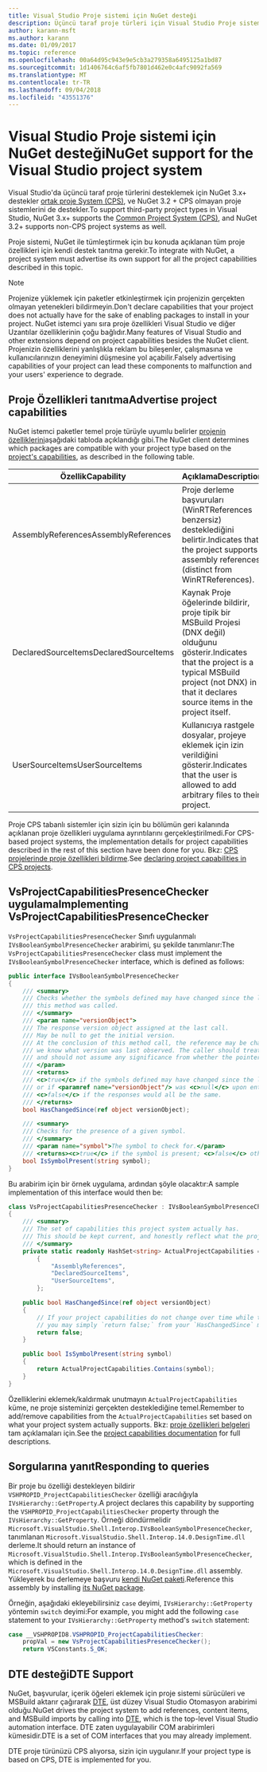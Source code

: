 ```yaml
---
title: Visual Studio Proje sistemi için NuGet desteği
description: Üçüncü taraf proje türleri için Visual Studio Proje sistemi NuGet tümleştirilmesi.
author: karann-msft
ms.author: karann
ms.date: 01/09/2017
ms.topic: reference
ms.openlocfilehash: 00a64d95c943e9e5cb3a279358a6495125a1bd87
ms.sourcegitcommit: 1d1406764c6af5fb7801d462e0c4afc9092fa569
ms.translationtype: MT
ms.contentlocale: tr-TR
ms.lasthandoff: 09/04/2018
ms.locfileid: "43551376"
---
```

# <a name="nuget-support-for-the-visual-studio-project-system"></a><span data-ttu-id="9710d-103">Visual Studio Proje sistemi için NuGet desteği</span><span class="sxs-lookup"><span data-stu-id="9710d-103">NuGet support for the Visual Studio project system</span></span>

<span data-ttu-id="9710d-104">Visual Studio'da üçüncü taraf proje türlerini desteklemek için NuGet 3.x+ destekler [ortak proje System (CPS)](https://github.com/Microsoft/VSProjectSystem/blob/master/doc/overview/intro.md), ve NuGet 3.2 + CPS olmayan proje sistemlerini de destekler.</span><span class="sxs-lookup"><span data-stu-id="9710d-104">To support third-party project types in Visual Studio, NuGet 3.x+ supports the [Common Project System (CPS)](https://github.com/Microsoft/VSProjectSystem/blob/master/doc/overview/intro.md), and NuGet 3.2+ supports non-CPS project systems as well.</span></span>

<span data-ttu-id="9710d-105">Proje sistemi, NuGet ile tümleştirmek için bu konuda açıklanan tüm proje özellikleri için kendi destek tanıtma gerekir.</span><span class="sxs-lookup"><span data-stu-id="9710d-105">To integrate with NuGet, a project system must advertise its own support for all the project capabilities described in this topic.</span></span>

> [!Note]
> <span data-ttu-id="9710d-106">Projenize yüklemek için paketler etkinleştirmek için projenizin gerçekten olmayan yetenekleri bildirmeyin.</span><span class="sxs-lookup"><span data-stu-id="9710d-106">Don't declare capabilities that your project does not actually have for the sake of enabling packages to install in your project.</span></span> <span data-ttu-id="9710d-107">NuGet istemci yanı sıra proje özellikleri Visual Studio ve diğer Uzantılar özelliklerinin çoğu bağlıdır.</span><span class="sxs-lookup"><span data-stu-id="9710d-107">Many features of Visual Studio and other extensions depend on project capabilities besides the NuGet client.</span></span> <span data-ttu-id="9710d-108">Projenizin özelliklerini yanlışlıkla reklam bu bileşenler, çalışmasına ve kullanıcılarınızın deneyimini düşmesine yol açabilir.</span><span class="sxs-lookup"><span data-stu-id="9710d-108">Falsely advertising capabilities of your project can lead these components to malfunction and your users' experience to degrade.</span></span>

## <a name="advertise-project-capabilities"></a><span data-ttu-id="9710d-109">Proje Özellikleri tanıtma</span><span class="sxs-lookup"><span data-stu-id="9710d-109">Advertise project capabilities</span></span>

<span data-ttu-id="9710d-110">NuGet istemci paketler temel proje türüyle uyumlu belirler [projenin özelliklerini](https://github.com/Microsoft/VSProjectSystem/blob/master/doc/overview/about_project_capabilities.md)aşağıdaki tabloda açıklandığı gibi.</span><span class="sxs-lookup"><span data-stu-id="9710d-110">The NuGet client determines which packages are compatible with your project type based on the [project's capabilities](https://github.com/Microsoft/VSProjectSystem/blob/master/doc/overview/about_project_capabilities.md), as described in the following table.</span></span>

| <span data-ttu-id="9710d-111">Özellik</span><span class="sxs-lookup"><span data-stu-id="9710d-111">Capability</span></span> | <span data-ttu-id="9710d-112">Açıklama</span><span class="sxs-lookup"><span data-stu-id="9710d-112">Description</span></span> |
| --- | --- |
| <span data-ttu-id="9710d-113">AssemblyReferences</span><span class="sxs-lookup"><span data-stu-id="9710d-113">AssemblyReferences</span></span> | <span data-ttu-id="9710d-114">Proje derleme başvuruları (WinRTReferences benzersiz) desteklediğini belirtir.</span><span class="sxs-lookup"><span data-stu-id="9710d-114">Indicates that the project supports assembly references (distinct from WinRTReferences).</span></span> |
| <span data-ttu-id="9710d-115">DeclaredSourceItems</span><span class="sxs-lookup"><span data-stu-id="9710d-115">DeclaredSourceItems</span></span> | <span data-ttu-id="9710d-116">Kaynak Proje öğelerinde bildirir, proje tipik bir MSBuild Projesi (DNX değil) olduğunu gösterir.</span><span class="sxs-lookup"><span data-stu-id="9710d-116">Indicates that the project is a typical MSBuild project (not DNX) in that it declares source items in the project itself.</span></span> |
| <span data-ttu-id="9710d-117">UserSourceItems</span><span class="sxs-lookup"><span data-stu-id="9710d-117">UserSourceItems</span></span>|<span data-ttu-id="9710d-118">Kullanıcıya rastgele dosyalar, projeye eklemek için izin verildiğini gösterir.</span><span class="sxs-lookup"><span data-stu-id="9710d-118">Indicates that the user is allowed to add arbitrary files to their project.</span></span> |

<span data-ttu-id="9710d-119">Proje CPS tabanlı sistemler için sizin için bu bölümün geri kalanında açıklanan proje özellikleri uygulama ayrıntılarını gerçekleştirilmedi.</span><span class="sxs-lookup"><span data-stu-id="9710d-119">For CPS-based project systems, the implementation details for project capabilities described in the rest of this section have been done for you.</span></span> <span data-ttu-id="9710d-120">Bkz: [CPS projelerinde proje özellikleri bildirme](https://github.com/Microsoft/VSProjectSystem/blob/master/doc/overview/about_project_capabilities.md#how-to-declare-project-capabilities-in-your-project).</span><span class="sxs-lookup"><span data-stu-id="9710d-120">See [declaring project capabilities in CPS projects](https://github.com/Microsoft/VSProjectSystem/blob/master/doc/overview/about_project_capabilities.md#how-to-declare-project-capabilities-in-your-project).</span></span>

## <a name="implementing-vsprojectcapabilitiespresencechecker"></a><span data-ttu-id="9710d-121">VsProjectCapabilitiesPresenceChecker uygulama</span><span class="sxs-lookup"><span data-stu-id="9710d-121">Implementing VsProjectCapabilitiesPresenceChecker</span></span>

<span data-ttu-id="9710d-122">`VsProjectCapabilitiesPresenceChecker` Sınıfı uygulanmalı `IVsBooleanSymbolPresenceChecker` arabirimi, şu şekilde tanımlanır:</span><span class="sxs-lookup"><span data-stu-id="9710d-122">The `VsProjectCapabilitiesPresenceChecker` class must implement the `IVsBooleanSymbolPresenceChecker` interface, which is defined as follows:</span></span>

```cs
public interface IVsBooleanSymbolPresenceChecker
{
    /// <summary>
    /// Checks whether the symbols defined may have changed since the last time
    /// this method was called.
    /// </summary>
    /// <param name="versionObject">
    /// The response version object assigned at the last call.
    /// May be null to get the initial version.
    /// At the conclusion of this method call, the reference may be changed so that on a subsequent call
    /// we know what version was last observed. The caller should treat this value as an opaque object,
    /// and should not assume any significance from whether the pointer changed or not.
    /// </param>
    /// <returns>
    /// <c>true</c> if the symbols defined may have changed since the last call to this method
    /// or if <paramref name="versionObject"/> was <c>null</c> upon entering this method.
    /// <c>false</c> if the responses would all be the same.
    /// </returns>
    bool HasChangedSince(ref object versionObject);

    /// <summary>
    /// Checks for the presence of a given symbol.
    /// </summary>
    /// <param name="symbol">The symbol to check for.</param>
    /// <returns><c>true</c> if the symbol is present; <c>false</c> otherwise.</returns>
    bool IsSymbolPresent(string symbol);
}
```

<span data-ttu-id="9710d-123">Bu arabirim için bir örnek uygulama, ardından şöyle olacaktır:</span><span class="sxs-lookup"><span data-stu-id="9710d-123">A sample implementation of this interface would then be:</span></span>

```cs
class VsProjectCapabilitiesPresenceChecker : IVsBooleanSymbolPresenceChecker
{
    /// <summary>
    /// The set of capabilities this project system actually has.
    /// This should be kept current, and honestly reflect what the project can do.
    /// </summary>
    private static readonly HashSet<string> ActualProjectCapabilities = new HashSet<string>(StringComparer.OrdinalIgnoreCase)
        {
            "AssemblyReferences",
            "DeclaredSourceItems",
            "UserSourceItems",
        };

    public bool HasChangedSince(ref object versionObject)
    {
        // If your project capabilities do not change over time while the project is open,
        // you may simply `return false;` from your `HasChangedSince` method.
        return false;
    }

    public bool IsSymbolPresent(string symbol)
    {
        return ActualProjectCapabilities.Contains(symbol);
    }
}
```

<span data-ttu-id="9710d-124">Özelliklerini eklemek/kaldırmak unutmayın `ActualProjectCapabilities` küme, ne proje sisteminizi gerçekten desteklediğine temel.</span><span class="sxs-lookup"><span data-stu-id="9710d-124">Remember to add/remove capabilities from the `ActualProjectCapabilities` set based on what your project system actually supports.</span></span> <span data-ttu-id="9710d-125">Bkz: [proje özellikleri belgeleri](https://github.com/Microsoft/VSProjectSystem/blob/master/doc/overview/project_capabilities.md) tam açıklamaları için.</span><span class="sxs-lookup"><span data-stu-id="9710d-125">See the [project capabilities documentation](https://github.com/Microsoft/VSProjectSystem/blob/master/doc/overview/project_capabilities.md) for full descriptions.</span></span>

## <a name="responding-to-queries"></a><span data-ttu-id="9710d-126">Sorgularına yanıt</span><span class="sxs-lookup"><span data-stu-id="9710d-126">Responding to queries</span></span>

<span data-ttu-id="9710d-127">Bir proje bu özelliği destekleyen bildirir `VSHPROPID_ProjectCapabilitiesChecker` özelliği aracılığıyla `IVsHierarchy::GetProperty`.</span><span class="sxs-lookup"><span data-stu-id="9710d-127">A project declares this capability by supporting the  `VSHPROPID_ProjectCapabilitiesChecker` property through the `IVsHierarchy::GetProperty`.</span></span> <span data-ttu-id="9710d-128">Örneği döndürmelidir `Microsoft.VisualStudio.Shell.Interop.IVsBooleanSymbolPresenceChecker`, tanımlanan `Microsoft.VisualStudio.Shell.Interop.14.0.DesignTime.dll` derleme.</span><span class="sxs-lookup"><span data-stu-id="9710d-128">It should return an instance of `Microsoft.VisualStudio.Shell.Interop.IVsBooleanSymbolPresenceChecker`, which is defined in the `Microsoft.VisualStudio.Shell.Interop.14.0.DesignTime.dll` assembly.</span></span> <span data-ttu-id="9710d-129">Yükleyerek bu derlemeye başvuru [kendi NuGet paketi](https://www.nuget.org/packages/Microsoft.VisualStudio.Shell.Interop.14.0.DesignTime).</span><span class="sxs-lookup"><span data-stu-id="9710d-129">Reference this assembly by installing [its NuGet package](https://www.nuget.org/packages/Microsoft.VisualStudio.Shell.Interop.14.0.DesignTime).</span></span>

<span data-ttu-id="9710d-130">Örneğin, aşağıdaki ekleyebilirsiniz `case` deyimi, `IVsHierarchy::GetProperty` yöntemin `switch` deyimi:</span><span class="sxs-lookup"><span data-stu-id="9710d-130">For example, you might add the following `case` statement to your `IVsHierarchy::GetProperty` method's `switch` statement:</span></span>

```cs
case __VSHPROPID8.VSHPROPID_ProjectCapabilitiesChecker:
    propVal = new VsProjectCapabilitiesPresenceChecker();
    return VSConstants.S_OK;
```

## <a name="dte-support"></a><span data-ttu-id="9710d-131">DTE desteği</span><span class="sxs-lookup"><span data-stu-id="9710d-131">DTE Support</span></span>

<span data-ttu-id="9710d-132">NuGet, başvurular, içerik öğeleri eklemek için proje sistemi sürücüleri ve MSBuild aktarır çağırarak [DTE](/dotnet/api/envdte.dte?view=visualstudiosdk-2017), üst düzey Visual Studio Otomasyon arabirimi olduğu.</span><span class="sxs-lookup"><span data-stu-id="9710d-132">NuGet drives the project system to add references, content items, and MSBuild imports by calling into [DTE](/dotnet/api/envdte.dte?view=visualstudiosdk-2017), which is the top-level Visual Studio automation interface.</span></span> <span data-ttu-id="9710d-133">DTE zaten uygulayabilir COM arabirimleri kümesidir.</span><span class="sxs-lookup"><span data-stu-id="9710d-133">DTE is a set of COM interfaces that you may already implement.</span></span>

<span data-ttu-id="9710d-134">DTE proje türünüzü CPS alıyorsa, sizin için uygulanır.</span><span class="sxs-lookup"><span data-stu-id="9710d-134">If your project type is based on CPS, DTE is implemented for you.</span></span>
